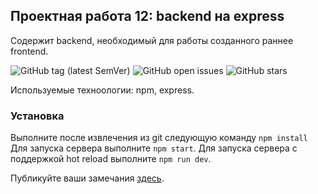 ## Проектная работа 12: backend на express

Содержит backend, необходимый для работы созданного раннее frontend.

![GitHub tag (latest SemVer)](https://img.shields.io/github/v/tag/Irina-prog/12sprint)
![GitHub open issues](https://img.shields.io/github/issues-raw/Irina-prog/12sprint)
![GitHub stars](https://img.shields.io/github/stars/Irina-prog/12sprint?style=social)



Используемые техноологии: npm, express.


### Установка

Выполните после извлечения из git следующую команду `npm install`
Для запуска сервера  выполните `npm start`.
Для запуска сервера с поддержкой hot reload выполните `npm run dev`.

Публикуйте ваши замечания [здесь](https://github.com/Irina-prog/12sprint/issues).


